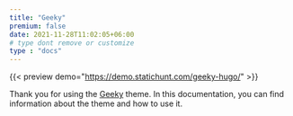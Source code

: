 ```yaml
---
title: "Geeky"
premium: false
date: 2021-11-28T11:02:05+06:00
# type dont remove or customize
type : "docs"
---
```


{{< preview demo="https://demo.statichunt.com/geeky-hugo/" >}}

Thank you for using the [Geeky](https://github.com/statichunt/geeky-hugo/) theme. In this documentation, you can find information about the theme and how to use it.